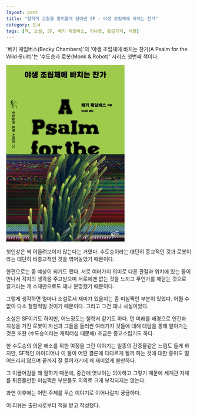 ```yaml
---
layout: post
title: "철학적 고찰을 흥미롭게 담아낸 SF - 야생 조립체에 바치는 찬가"
category: 도서
tags: [책, 소설, SF, 베키 체임버스, 이나경, 황금가지, 서평]
---
```


'베키 체임버스(Becky Chambers)'의
'야생 조립체에 바치는 찬가(A Psalm for the Wild-Built)'는
'수도승과 로봇(Monk & Robot)' 시리즈 첫번째 책이다.

![표지](/images/book/monk-and-robot-1-a-psalm-for-the-wild-built-book.jpg)

첫인상은 썩 어울려보이지 않는다는 거였다.
수도승이라는 대단히 종교적인 것과
로봇이라는 대단히 비종교적인 것을 엮어놓았기 때문이다.

한편으로는 좀 예상이 되기도 했다.
서로 여러가지 의미로 다른 관점과 위치에 있는 둘이 만나서
각자의 생각을 주고받으며
서로에겐 없는 것을 느끼고 무언가를 깨닫는 것으로 갈거라는 게
소재만으로도 꽤나 분명했기 때문이다.

그렇게 생각하면 얼마나 소설로서 재미가 있을지는 좀 미심쩍인 부분이 있었다.
어쩔 수 없이 다소 철할적일 것이기 때문이다.
그리고 그건 꽤나 사실이었다.

소설은 SF이기도 하지만, 어느정도는 철학서 같기도 하다.
먼 미래를 배경으로 인간과 지성을 가진 로봇이
자신과 그들을 둘러싼 여러가지 것들에 대해 대담을 통해 알아가는 것은
또한 (수도승이라는 캐릭터성 때문에) 조금은 종교스럽기도 하다.

한 수도승의 의문 해소를 위한 여정을 그린 이야기는
일종의 간증물같은 느낌도 들게 하지만,
SF적인 아이디어나 이 둘이 어떤 결론에 다다르게 될까 하는 것에 대한 흥미도 떨어뜨리지 않으며
끝까지 잘 끌어가기에 꽤 재미있게 볼만하다.

그 이끌어감을 꽤 잘하기 때문에,
중간에 엿보이는 의아하고 그렇기 때문에 세계관 자체를 뒤흔들만한 미심쩍은 부분들도
의외로 크게 부각되지는 않는다.

<!--
로봇이 지성이 있음을 호소하자 그것을 인정하고 그들의 의사를 인간들이 존중했다는 전제 자체가 그렇다.
인간이 그런 정도라도 이기적이지 않고 공존할 수 있는 존재였다면
인간이 겪는 또 겪을 것이라 예상되는 대부분의 문제들은 애초에 일어나지도 않거나 완만한 해결책을 충분히 찾을 수 있는 정도로 약할 것이다.
-->

과연 이후에는 어떤 주제를 무슨 이야기로 이어나갈지 궁금하다.



<div class="im im-info">
이 리뷰는 출판사로부터 책을 받고 작성했다.
</div>
